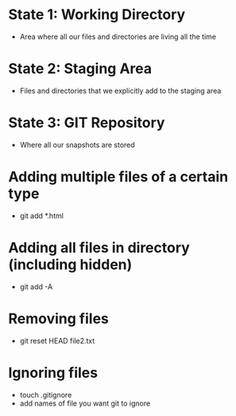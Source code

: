 # State 1:  Working Directory
- Area where all our files and directories are living all the time

# State 2: Staging Area
- Files and directories that we explicitly add to the staging area

# State 3: GIT Repository
- Where all our snapshots are stored

# Adding multiple files of a certain type
- git add *.html

# Adding all files in directory (including hidden)
- git add -A

# Removing files
- git reset HEAD file2.txt

# Ignoring files
- touch .gitignore
- add names of file you want git to ignore